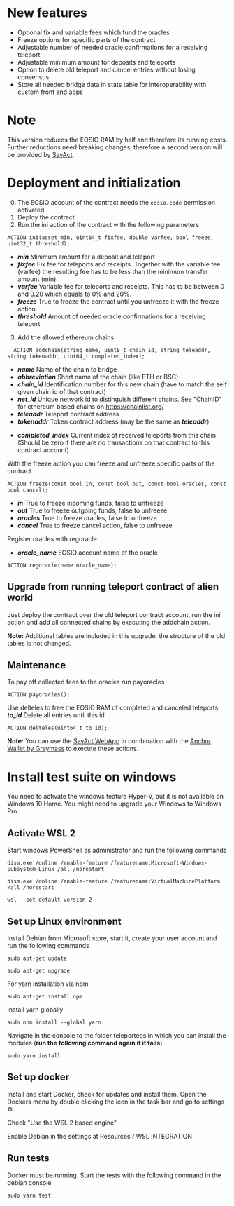 # New features
- Optional fix and variable fees which fund the oracles
- Freeze options for specific parts of the contract
- Adjustable number of needed oracle confirmations for a receiving teleport
- Adjustable minimum amount for deposits and teleports 
- Option to delete old teleport and cancel entries without losing consensus 
- Store all needed bridge data in stats table for interoperability with custom front end apps

# Note
This version reduces the EOSIO RAM by half and therefore its running costs. Further reductions need breaking changes, therefore a second version will be provided by [SavAct](https://github.com/SavAct).

# Deployment and initialization

0. The EOSIO account of the contract needs the `eosio.code` permission activated.
1. Deploy the contract
2. Run the ini action of the contract with the following parameters
```
ACTION ini(asset min, uint64_t fixfee, double varfee, bool freeze, uint32_t threshold);
```
- ***min*** Minimum amount for a deposit and teleport
- ***fixfee*** Fix fee for teleports and receipts. Together with the variable fee (varfee) the resulting fee has to be less than the minimum transfer amount (min).
- ***varfee*** Variable fee for teleports and receipts. This has to be between 0 and 0.20 which equals to 0% and 20%.
- ***freeze*** True to freeze the contract until you unfreeze it with the freeze action.
- ***threshold*** Amount of needed oracle confirmations for a receiving teleport

3. Add the allowed ethereum chains 
```
  ACTION addchain(string name, uint8_t chain_id, string teleaddr, string tokenaddr, uint64_t completed_index);
```
- ***name*** Name of the chain to bridge
- ***abbreviation*** Short name of the chain (like ETH or BSC)
- ***chain_id*** Identification number for this new chain (have to match the self given chain id of that contract)
- ***net_id*** Unique network id to distinguish different chains. See "ChainID" for ethereum based chains on https://chainlist.org/ 
- ***teleaddr*** Teleport contract address
- ***tokenaddr*** Token contract address (may be the same as ***teleaddr***)
 * ***completed_index*** Current index of received teleports from this chain (Should be zero if there are no transactions on that contract to this contract account)

With the freeze action you can freeze and unfreeze specific parts of the contract
```
ACTION freeze(const bool in, const bool out, const bool oracles, const bool cancel);
```
- ***in*** True to freeze incoming funds, false to unfreeze 
- ***out*** True to freeze outgoing funds, false to unfreeze
- ***oracles*** True to freeze oracles, false to unfreeze
- ***cancel*** True to freeze cancel action, false to unfreeze

Register oracles with regoracle
- ***oracle_name*** EOSIO account name of the oracle
```
ACTION regoracle(name oracle_name);
```

## Upgrade from running teleport contract of alien world

Just deploy the contract over the old teleport contract account, run the ini action and add all connected chains by executing the addchain action.

**Note:** Additional tables are included in this upgrade, the structure of the old tables is not changed.

## Maintenance

To pay off collected fees to the oracles run payoracles
```
ACTION payoracles();
```

Use delteles to free the EOSIO RAM of completed and canceled teleports
***to_id*** Delete all entries until this id
```
ACTION delteles(uint64_t to_id);
```

**Note:** You can use the [SavAct WebApp](https://savact.app/#/_trx_/teleport/setup) in combination with the [Anchor Wallet by Greymass](https://greymass.com/en/anchor/) to execute these actions.


# Install test suite on windows

You need to activate the windows feature Hyper-V, but it is not available on Windows 10 Home. You might need to upgrade your Windows to Windows Pro.

## Activate WSL 2
Start windows PowerShell as administrator and run the following commands
```
dism.exe /online /enable-feature /featurename:Microsoft-Windows-Subsystem-Linux /all /norestart
```

```
dism.exe /online /enable-feature /featurename:VirtualMachinePlatform /all /norestart
```

```
wsl --set-default-version 2
```

## Set up Linux environment
Install Debian from Microsoft store, start it, create your user account and run the following commands
```
sudo apt-get update
```
```
sudo apt-get upgrade
```
For yarn installation via npm
```
sudo apt-get install npm
```
Install yarn globally
```
sudo npm install --global yarn
```
Navigate in the console to the folder teleporteos in which you can install the modules (**run the following command again if it fails**)
```
sudo yarn install
```

## Set up docker
Install and start Docker, check for updates and install them. Open the Dockers menu by double clicking the icon in the task bar and go to settings ⚙️.

Check "Use the WSL 2 based engine"

Enable Debian in the settings at Resources / WSL INTEGRATION

## Run tests

Docker must be running. Start the tests with the following command in the debian console
```
sudo yarn test 
```